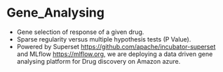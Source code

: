 # Gene_Analysing
* Gene selection of response of a given drug.  
* Sparse regularity versus multiple hypothesis tests (P Value).  
* Powered by Superset https://github.com/apache/incubator-superset and MLflow https://mlflow.org, we are deploying a data driven gene analysing platform for Drug discovery on Amazon azure.  

